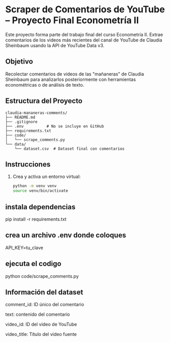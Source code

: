 # Scraper de Comentarios de YouTube – Proyecto Final Econometría II

Este proyecto forma parte del trabajo final del curso Econometría II. Extrae comentarios de los videos más recientes del canal de YouTube de Claudia Sheinbaum usando la API de YouTube Data v3.

##  Objetivo

Recolectar comentarios de videos de las "mañaneras" de Claudia Sheinbaum para analizarlos posteriormente con herramientas econométricas o de análisis de texto.

## Estructura del Proyecto

```
claudia-mananeras-comments/
├── README.md
├── .gitignore
├── .env          # No se incluye en GitHub
├── requirements.txt
├── code/
│   └── scrape_comments.py
└── data/
    └── dataset.csv  # Dataset final con comentarios
```


## Instrucciones

1. Crea y activa un entorno virtual:
   ```bash
   python -m venv venv
   source venv/bin/activate

## instala dependencias 
pip install -r requirements.txt


## crea un archivo .env donde coloques 

API_KEY=tu_clave

## ejecuta el codigo 

python code/scrape_comments.py

## Información del dataset
comment_id: ID único del comentario

text: contenido del comentario

video_id: ID del video de YouTube

video_title: Título del video fuente


